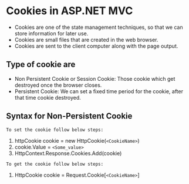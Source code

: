 ﻿# Cookies in ASP.NET MVC
- Cookies are one of the state management techniques, so that we can store information for later use. 
- Cookies are small files that are created in the web browser.
- Cookies are sent to the client computer along with the page output.

## Type of cookie are
- Non Persistent Cookie or Session Cookie: Those cookie which get destroyed once the browser closes.
- Persistent Cookie: We can set a fixed time period for the cookie, after that time cookie destroyed.

## Syntax for Non-Persistent Cookie

`To set the cookie follow below steps:`
1. httpCookie cookie = new HttpCookie(`<CookieName>`)
2. cookie.Value = `<Some_value>`
3. HttpContext.Response.Cookies.Add(cookie)

`To get the cookie follow below steps:`
1. HttpCookie cookie = Request.Cookie[`<CookieName>`]